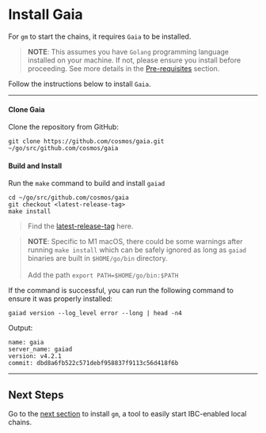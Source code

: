 # Install Gaia

For `gm` to start the chains, it requires `Gaia` to be installed.

> __NOTE__: This assumes you have `Golang` programming language installed on 
> your machine. If not, please ensure you install before proceeding. See 
> more details in the [Pre-requisites](../../quick-start/pre-requisites.md#2-golang) section.

Follow the instructions below to install `Gaia`.

---

#### Clone Gaia

Clone the repository from GitHub:

```shell
git clone https://github.com/cosmos/gaia.git ~/go/src/github.com/cosmos/gaia
```

#### Build and Install

Run the `make` command to build and install `gaiad`

```shell
cd ~/go/src/github.com/cosmos/gaia
git checkout <latest-release-tag> 
make install
```
> Find the [latest-release-tag](https://github.com/cosmos/gaia/releases) here.

>__NOTE__: Specific to M1 macOS, there could be some warnings after running `make install` which can be safely ignored as long as `gaiad` binaries are built in `$HOME/go/bin` directory.
><br /><br />Add the path `export PATH=$HOME/go/bin:$PATH`

If the command is successful, you can run the following command to ensure it was properly installed:

```shell
gaiad version --log_level error --long | head -n4
```
Output:
```shell
name: gaia
server_name: gaiad
version: v4.2.1
commit: dbd8a6fb522c571debf958837f9113c56d418f6b
```

---

## Next Steps

Go to the [next section](./gaiad-manager.md) to install `gm`, a tool to easily start IBC-enabled local chains.